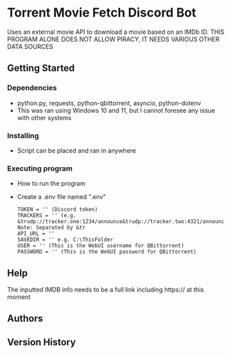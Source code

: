 # Torrent Movie Fetch Discord Bot

Uses an external movie API to download a movie based on an IMDb ID.
THIS PROGRAM ALONE DOES NOT ALLOW PIRACY, IT NEEDS VARIOUS OTHER DATA SOURCES

## Getting Started

### Dependencies

* python.py, requests, python-qbittorrent, asyncio, python-dotenv
* This was ran using Windows 10 and 11, but I cannot foresee any issue with other systems

### Installing

* Script can be placed and ran in anywhere

### Executing program

* How to run the program
* Create a .env file named ".env"

  ```
  TOKEN = '' (Discord token)
  TRACKERS = '' (e.g. &trudp://tracker.one:1234/announce&trudp://tracker.two:4321/announce) Note: Separated by &tr
  API_URL = ''
  SAVEDIR = '' e.g. C:\ThisFolder
  USER = '' (This is the WebUI username for QBittorrent)
  PASSWORD = '' (This is the WebUI password for QBittorrent)
  ```

## Help

The inputted IMDB info needs to be a full link including https:// at this moment

## Authors

## Version History
